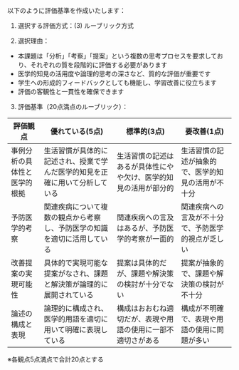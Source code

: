以下のように評価基準を作成いたします：

1. 選択する評価方式：(3) ルーブリック方式

2. 選択理由：
- 本課題は「分析」「考察」「提案」という複数の思考プロセスを要求しており、それぞれの質を段階的に評価する必要があります
- 医学的知見の活用度や論理的思考の深さなど、質的な評価が重要です
- 学生への形成的フィードバックとしても機能し、学習改善に役立ちます
- 評価の客観性と一貫性を確保できます

3. 評価基準（20点満点のルーブリック）：

| 評価観点 | 優れている(5点) | 標準的(3点) | 要改善(1点) |
|----------|----------------|-------------|------------|
| 事例分析の具体性と医学的根拠 | 生活習慣が具体的に記述され、授業で学んだ医学的知見を正確に用いて分析している | 生活習慣の記述はあるが具体性にやや欠け、医学的知見の活用が部分的 | 生活習慣の記述が抽象的で、医学的知見の活用が不十分 |
| 予防医学的考察 | 関連疾病について複数の観点から考察し、予防医学の知識を適切に活用している | 関連疾病への言及はあるが、予防医学的考察が一面的 | 関連疾病への言及が不十分で、予防医学的視点が乏しい |
| 改善提案の実現可能性 | 具体的で実現可能な提案がなされ、課題と解決策が論理的に展開されている | 提案は具体的だが、課題や解決策の検討が十分でない | 提案が抽象的で、課題や解決策の検討が不十分 |
| 論述の構成と表現 | 論理的に構成され、医学的用語を適切に用いて明確に表現している | 構成はおおむね適切だが、表現や用語の使用に一部不適切さがある | 構成が不明確で、表現や用語の使用に問題が多い |

※各観点5点満点で合計20点とする